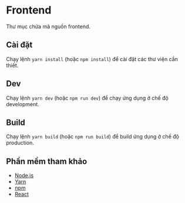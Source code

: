 # Frontend
Thư mục chứa mã nguồn frontend.

## Cài đặt
Chạy lệnh `yarn install` (hoặc `npm install`) để cài đặt các thư viện cần thiết.

## Dev
Chạy lệnh `yarn dev` (hoặc `npm run dev`) để chạy ứng dụng ở chế độ development.

## Build
Chạy lệnh `yarn build` (hoặc `npm run build`) để build ứng dụng ở chế độ production.

## Phần mềm tham khảo
- [Node.js](https://nodejs.org/)
- [Yarn](https://yarnpkg.com/)
- [npm](https://www.npmjs.com/)
- [React](https://react.dev/)
